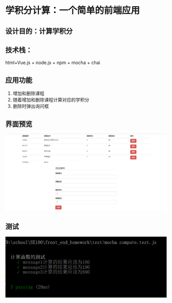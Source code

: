 # 学积分计算：一个简单的前端应用

## 设计目的：计算学积分

## 技术栈：

html+Vue.js + node.js + npm + mocha + chai

## 应用功能

 1. 增加和删除课程
 2. 随着增加和删除课程计算对应的学积分
 3. 删除时弹出询问框
 
 ## 界面预览

![alt](https://raw.githubusercontent.com/PythonMyLife/SE100/master/photos/hw3_page.png)

## 测试

![alt](https://raw.githubusercontent.com/PythonMyLife/SE100/master/photos/hw3_test.png)
